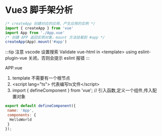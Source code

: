 # Vue3 脚手架分析

```js
/* createApp 创建对应的应用，产生应用的实例 */
import { createApp } from 'vue'
import App from './App.vue'
/* 创建 APP 返回实例对象，mount 方法挂载到 #app */
createApp(App).mount('#app')
```

:::tip 注意
vscode 设置搜索 Validate vue-html in \<template> using eslint-plugin-vue 关闭，否则会提示 eslint 报错
:::

APP.vue

1. template 不需要有一个根节点
2.  \<script lang="ts"\> 代表编写ts文件<\/script\>
3.  import { defineComponent } from 'vue'; // 引入函数,定义一个组件,传入配置对象

```js
export default defineComponent({
 name: 'App',
 components: {
  HelloWorld
 }
});
```